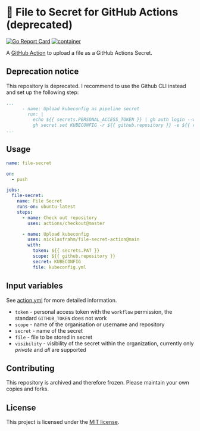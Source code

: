 # 🔑 File to Secret for GitHub Actions (deprecated)

[![Go Report Card](https://goreportcard.com/badge/github.com/nicklasfrahm/file-secret-action)](https://goreportcard.com/report/github.com/nicklasfrahm/file-secret-action)
[![container](https://github.com/nicklasfrahm/file-secret-action/actions/workflows/container.yml/badge.svg?branch=main)](https://github.com/nicklasfrahm/file-secret-action/actions/workflows/container.yml)

A [GitHub Action](https://github.com/features/actions) to upload a file as a GitHub Actions Secret.

## Deprecation notice

This repository is deprecated. I recommend to use the Github CLI instead and set up the following step:

```yaml
...
      - name: Upload kubeconfig as pipeline secret
        run: |
          echo ${{ secrets.PERSONAL_ACCESS_TOKEN }} | gh auth login --with-token
          gh secret set KUBECONFIG -r ${{ github.repository }} -e ${{ env.ENVIRONMENT }} < kubeconfig.yml
...
```

## Usage

```yaml
name: file-secret

on:
  - push

jobs:
  file-secret:
    name: File Secret
    runs-on: ubuntu-latest
    steps:
      - name: Check out repository
        uses: actions/checkout@master

      - name: Upload kubeconfig
        uses: nicklasfrahm/file-secret-action@main
        with:
          token: ${{ secrets.PAT }}
          scope: ${{ github.repository }}
          secret: KUBECONFIG
          file: kubeconfig.yml
```

## Input variables

See [action.yml](./action.yml) for more detailed information.

* `token` - personal access token with the `workflow` permission, the standard `GITHUB_TOKEN` does not work
* `scope` - name of the organisation or username and repository
* `secret` - name of the secret
* `file` - file to be stored in secret
* `visibility` - visibility of the secret within the organization, currently only _private_ and _all_ are supported

## Contributing

This repository is archived and therefore frozen. Please maintain your own copies and forks.

## License

This project is licensed under the [MIT license](./LICENSE.md).
